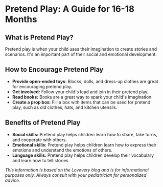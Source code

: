 # Pretend Play: A Guide for 16-18 Months

## What is Pretend Play?

Pretend play is when your child uses their imagination to create stories and scenarios. It's an important part of their social and emotional development.

## How to Encourage Pretend Play

*   **Provide open-ended toys:** Blocks, dolls, and dress-up clothes are great for encouraging pretend play.
*   **Get involved:** Follow your child's lead and join in their pretend play.
*   **Read books:** Books are a great way to spark your child's imagination.
*   **Create a prop box:** Fill a box with items that can be used for pretend play, such as old clothes, hats, and kitchen utensils.

## Benefits of Pretend Play

*   **Social skills:** Pretend play helps children learn how to share, take turns, and cooperate with others.
*   **Emotional skills:** Pretend play helps children learn how to express their emotions and understand the emotions of others.
*   **Language skills:** Pretend play helps children develop their vocabulary and learn how to tell stories.

*This information is based on the Lovevery blog and is for informational purposes only. Always consult with your pediatrician for personalized advice.*
